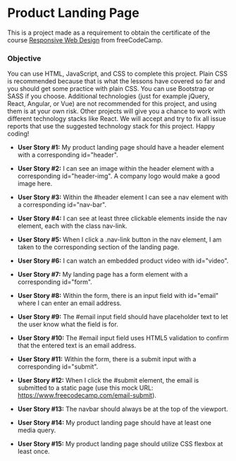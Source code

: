 # Product Landing Page

This is a project made as a requirement to obtain the certificate of the course [Responsive Web Design](https://www.freecodecamp.org/learn/responsive-web-design/) from freeCodeCamp.

### Objective

You can use HTML, JavaScript, and CSS to complete this project. Plain CSS is recommended because that is what the lessons have covered so far and you should get some practice with plain CSS. You can use Bootstrap or SASS if you choose. Additional technologies (just for example jQuery, React, Angular, or Vue) are not recommended for this project, and using them is at your own risk. Other projects will give you a chance to work with different technology stacks like React. We will accept and try to fix all issue reports that use the suggested technology stack for this project. Happy coding!

* **User Story #1:** My product landing page should have a header element with a corresponding id="header".

* **User Story #2:** I can see an image within the header element with a corresponding id="header-img". A company logo would make a good image here.

* **User Story #3:** Within the #header element I can see a nav element with a corresponding id="nav-bar".

* **User Story #4:** I can see at least three clickable elements inside the nav element, each with the class nav-link.

* **User Story #5:** When I click a .nav-link button in the nav element, I am taken to the corresponding section of the landing page.

* **User Story #6:** I can watch an embedded product video with id="video".

* **User Story #7:** My landing page has a form element with a corresponding id="form".

* **User Story #8:** Within the form, there is an input field with id="email" where I can enter an email address.

* **User Story #9:** The #email input field should have placeholder text to let the user know what the field is for.

* **User Story #10:** The #email input field uses HTML5 validation to confirm that the entered text is an email address.

* **User Story #11:** Within the form, there is a submit input with a corresponding id="submit".

* **User Story #12:** When I click the #submit element, the email is submitted to a static page (use this mock URL: https://www.freecodecamp.com/email-submit).

* **User Story #13:** The navbar should always be at the top of the viewport.

* **User Story #14:** My product landing page should have at least one media query.

* **User Story #15:** My product landing page should utilize CSS flexbox at least once.

